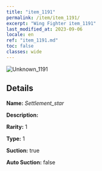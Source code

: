 ```yaml
---
title: "item_1191"
permalink: /item/item_1191/
excerpt: "Wing Fighter item_1191"
last_modified_at: 2023-09-06
locale: en
ref: "item_1191.md"
toc: false
classes: wide
---
```



 ![Unknown_1191](/images/item/Settlement_star_p.png)



## Details

 **Name:** *Settlement_star* 

 **Description:** 

 **Rarity:** 1 

 **Type:** 1 

 **Suction:** true 

 **Auto Suction:** false 


